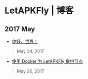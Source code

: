 # LetAPKFly | 博客
## 2017 May

- [你好，世界！](/blog/2017-05-24-hello-world)
> May 24, 2017
- [使用 Docker 为 LetAPKFly 提供节点](/blog/2017-05-26-distribute-letapkfly-with-docker)
> May 26, 2017
